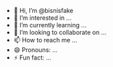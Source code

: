- 👋 Hi, I’m @bisnisfake
- 👀 I’m interested in ...
- 🌱 I’m currently learning ...
- 💞️ I’m looking to collaborate on ...
- 📫 How to reach me ...
- 😄 Pronouns: ...
- ⚡ Fun fact: ...

<!---
bisnisfake/bisnisfake is a ✨ special ✨ repository because its `README.md` (this file) appears on your GitHub profile.
You can click the Preview link to take a look at your changes.
--->
